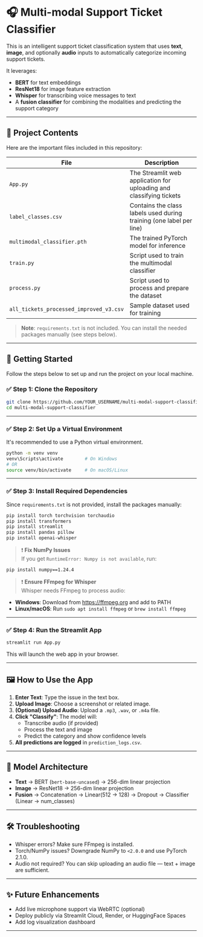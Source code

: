# 🎧 Multi-modal Support Ticket Classifier

This is an intelligent support ticket classification system that uses **text**, **image**, and optionally **audio** inputs to automatically categorize incoming support tickets.

It leverages:
- **BERT** for text embeddings
- **ResNet18** for image feature extraction
- **Whisper** for transcribing voice messages to text
- A **fusion classifier** for combining the modalities and predicting the support category

---

## 📁 Project Contents

Here are the important files included in this repository:

| File | Description |
|------|-------------|
| `App.py` | The Streamlit web application for uploading and classifying tickets |
| `label_classes.csv` | Contains the class labels used during training (one label per line) |
| `multimodal_classifier.pth` | The trained PyTorch model for inference |
| `train.py` | Script used to train the multimodal classifier |
| `process.py` | Script used to process and prepare the dataset |
| `all_tickets_processed_improved_v3.csv` | Sample dataset used for training |

> **Note**: `requirements.txt` is not included. You can install the needed packages manually (see steps below).

---

## 🚀 Getting Started

Follow the steps below to set up and run the project on your local machine.

### ✅ Step 1: Clone the Repository

```bash
git clone https://github.com/YOUR_USERNAME/multi-modal-support-classifier.git
cd multi-modal-support-classifier
```

---

### ✅ Step 2: Set Up a Virtual Environment

It's recommended to use a Python virtual environment.

```bash
python -m venv venv
venv\Scripts\activate        # On Windows
# OR
source venv/bin/activate     # On macOS/Linux
```

---

### ✅ Step 3: Install Required Dependencies

Since `requirements.txt` is not provided, install the packages manually:

```bash
pip install torch torchvision torchaudio
pip install transformers
pip install streamlit
pip install pandas pillow
pip install openai-whisper
```

> ❗ **Fix NumPy Issues**  
If you get `RuntimeError: Numpy is not available`, run:

```bash
pip install numpy==1.24.4
```

> ❗ **Ensure FFmpeg for Whisper**  
Whisper needs FFmpeg to process audio:
- **Windows**: Download from https://ffmpeg.org and add to PATH
- **Linux/macOS**: Run `sudo apt install ffmpeg` or `brew install ffmpeg`

---

### ✅ Step 4: Run the Streamlit App

```bash
streamlit run App.py
```

This will launch the web app in your browser.

---

## 🖼️ How to Use the App

1. **Enter Text**: Type the issue in the text box.
2. **Upload Image**: Choose a screenshot or related image.
3. **(Optional) Upload Audio**: Upload a `.mp3`, `.wav`, or `.m4a` file.
4. **Click "Classify"**: The model will:
   - Transcribe audio (if provided)
   - Process the text and image
   - Predict the category and show confidence levels
5. **All predictions are logged** in `prediction_logs.csv`.

---

## 🧠 Model Architecture

- **Text** → BERT (`bert-base-uncased`) → 256-dim linear projection  
- **Image** → ResNet18 → 256-dim linear projection  
- **Fusion** → Concatenation → Linear(512 → 128) → Dropout → Classifier (Linear → num_classes)

---

## 🛠️ Troubleshooting

- Whisper errors? Make sure FFmpeg is installed.
- Torch/NumPy issues? Downgrade NumPy to `<2.0.0` and use PyTorch 2.1.0.
- Audio not required? You can skip uploading an audio file — text + image are sufficient.

---

## ✨ Future Enhancements

- Add live microphone support via WebRTC (optional)
- Deploy publicly via Streamlit Cloud, Render, or HuggingFace Spaces
- Add log visualization dashboard

---
